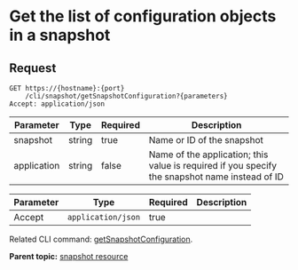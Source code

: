 # Get the list of configuration objects in a snapshot

## Request

```
GET https://{hostname}:{port}
    /cli/snapshot/getSnapshotConfiguration?{parameters}
Accept: application/json

```

|Parameter|Type|Required|Description|
|---------|----|--------|-----------|
|snapshot|string|true|Name or ID of the snapshot|
|application|string|false|Name of the application; this value is required if you specify the snapshot name instead of ID|

|Parameter|Type|Required|Description|
|---------|----|--------|-----------|
|Accept|`application/json`|true| |

Related CLI command: [getSnapshotConfiguration](udclient_getsnapshotconfiguration.md).

**Parent topic:** [snapshot resource](../../com.ibm.udeploy.api.doc/topics/rest_cli_snapshot.md)

